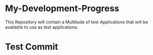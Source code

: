 # My-Development-Progress
This Repository will contain a Multitude of test Applications that will be available to use as test applications.
# Test Commit